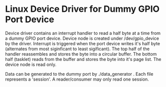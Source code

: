 # Linux Device Driver for Dummy GPIO Port Device
Device driver contains an interrupt handler to read a half byte at a time from a dummy GPIO port device. Device node is created under /dev/gpio_device by the driver. Interrupt is triggered when the port device writes it's half byte (alternates from most siginficant to least sigificant). The top half of the handler reassembles and stores the byte into a circular buffer. The bottom half (tasklet) reads from the buffer and stores the byte into it's page list. The device node is read only.

Data can be generated to the dummy port by ./data_generator <file1> <file2>. Each file represents a 'session'. A reader/consumer may only read one session.
